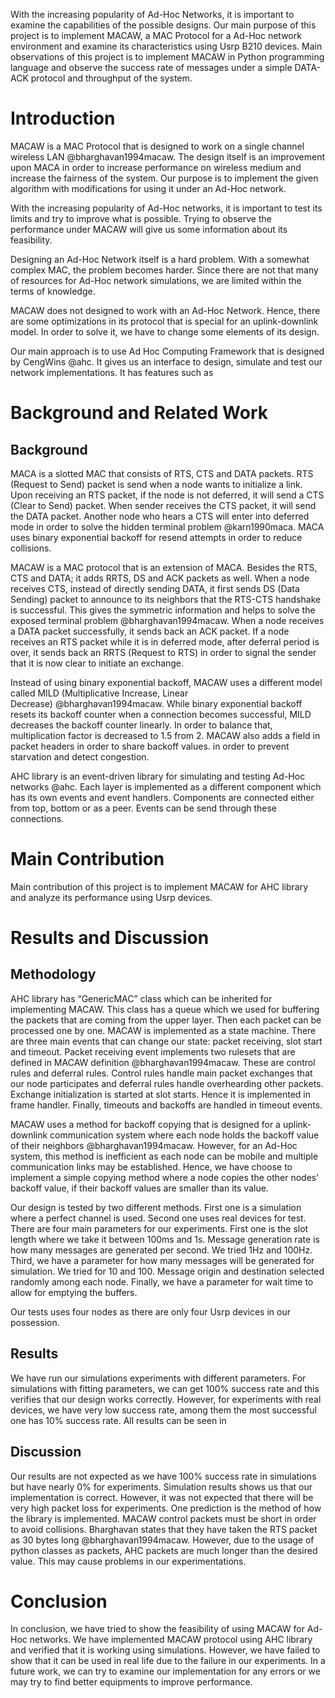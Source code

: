 With the increasing popularity of Ad-Hoc Networks, it is important to examine the capabilities of the possible designs. Our main purpose of this project is to implement MACAW, a MAC Protocol for a Ad-Hoc network environment and examine its characteristics using Usrp B210 devices. Main observations of this project is to implement MACAW in Python programming language and observe the success rate of messages under a simple DATA-ACK protocol and throughput of the system.

Introduction
============

MACAW is a MAC Protocol that is designed to work on a single channel wireless LAN @bharghavan1994macaw. The design itself is an improvement upon MACA in order to increase performance on wireless medium and increase the fairness of the system. Our purpose is to implement the given algorithm with modifications for using it under an Ad-Hoc network.

With the increasing popularity of Ad-Hoc networks, it is important to test its limits and try to improve what is possible. Trying to observe the performance under MACAW will give us some information about its feasibility.

Designing an Ad-Hoc Network itself is a hard problem. With a somewhat complex MAC, the problem becomes harder. Since there are not that many of resources for Ad-Hoc network simulations, we are limited within the terms of knowledge.

MACAW does not designed to work with an Ad-Hoc Network. Hence, there are some optimizations in its protocol that is special for an uplink-downlink model. In order to solve it, we have to change some elements of its design.

Our main approach is to use Ad Hoc Computing Framework that is designed by CengWins @ahc. It gives us an interface to design, simulate and test our network implementations. It has features such as

Background and Related Work
===========================

Background
----------

MACA is a slotted MAC that consists of RTS, CTS and DATA packets. RTS (Request to Send) packet is send when a node wants to initialize a link. Upon receiving an RTS packet, if the node is not deferred, it will send a CTS (Clear to Send) packet. When sender receives the CTS packet, it will send the DATA packet. Another node who hears a CTS will enter into deferred mode in order to solve the hidden terminal problem @karn1990maca. MACA uses binary exponential backoff for resend attempts in order to reduce collisions.

MACAW is a MAC protocol that is an extension of MACA. Besides the RTS, CTS and DATA; it adds RRTS, DS and ACK packets as well. When a node receives CTS, instead of directly sending DATA, it first sends DS (Data Sending) packet to announce to its neighbors that the RTS-CTS handshake is successful. This gives the symmetric information and helps to solve the exposed terminal problem @bharghavan1994macaw. When a node receives a DATA packet successfully, it sends back an ACK packet. If a node receives an RTS packet while it is in deferred mode, after deferral period is over, it sends back an RRTS (Request to RTS) in order to signal the sender that it is now clear to initiate an exchange.

Instead of using binary exponential backoff, MACAW uses a different model called MILD (Multiplicative Increase, Linear Decrease) @bharghavan1994macaw. While binary exponential backoff resets its backoff counter when a connection becomes successful, MILD decreases the backoff counter linearly. In order to balance that, multiplication factor is decreased to 1.5 from 2. MACAW also adds a field in packet headers in order to share backoff values. in order to prevent starvation and detect congestion.

AHC library is an event-driven library for simulating and testing Ad-Hoc networks @ahc. Each layer is implemented as a different component which has its own events and event handlers. Components are connected either from top, bottom or as a peer. Events can be send through these connections.

Main Contribution
=================

Main contribution of this project is to implement MACAW for AHC library and analyze its performance using Usrp devices.

Results and Discussion
======================

Methodology
-----------

AHC library has “GenericMAC” class which can be inherited for implementing MACAW. This class has a queue which we used for buffering the packets that are coming from the upper layer. Then each packet can be processed one by one. MACAW is implemented as a state machine. There are three main events that can change our state: packet receiving, slot start and timeout. Packet receiving event implements two rulesets that are defined in MACAW definition @bharghavan1994macaw. These are control rules and deferral rules. Control rules handle main packet exchanges that our node participates and deferral rules handle overhearding other packets. Exchange initialization is started at slot starts. Hence it is implemented in frame handler. Finally, timeouts and backoffs are handled in timeout events.

MACAW uses a method for backoff copying that is designed for a uplink-downlink communication system where each node holds the backoff value of their neighbors @bharghavan1994macaw. However, for an Ad-Hoc system, this method is inefficient as each node can be mobile and multiple communication links may be established. Hence, we have choose to implement a simple copying method where a node copies the other nodes’ backoff value, if their backoff values are smaller than its value.

Our design is tested by two different methods. First one is a simulation where a perfect channel is used. Second one uses real devices for test. There are four main parameters for our experiments. First one is the slot length where we take it between 100ms and 1s. Message generation rate is how many messages are generated per second. We tried 1Hz and 100Hz. Third, we have a parameter for how many messages will be generated for simulation. We tried for 10 and 100. Message origin and destination selected randomly among each node. Finally, we have a parameter for wait time to allow for emptying the buffers.

Our tests uses four nodes as there are only four Usrp devices in our possession.

Results
-------

We have run our simulations experiments with different parameters. For simulations with fitting parameters, we can get 100% success rate and this verifies that our design works correctly. However, for experiments with real devices, we have very low success rate, among them the most successful one has 10% success rate. All results can be seen in

Discussion
----------

Our results are not expected as we have 100% success rate in simulations but have nearly 0% for experiments. Simulation results shows us that our implementation is correct. However, it was not expected that there will be very high packet loss for experiments. One prediction is the method of how the library is implemented. MACAW control packets must be short in order to avoid collisions. Bharghavan states that they have taken the RTS packet as 30 bytes long @bharghavan1994macaw. However, due to the usage of python classes as packets, AHC packets are much longer than the desired value. This may cause problems in our experimentations.

Conclusion
==========

In conclusion, we have tried to show the feasibility of using MACAW for Ad-Hoc networks. We have implemented MACAW protocol using AHC library and verified that it is working using simulations. However, we have failed to show that it can be used in real life due to the failure in our experiments. In a future work, we can try to examine our implementation for any errors or we may try to find better equipments to improve performance.
